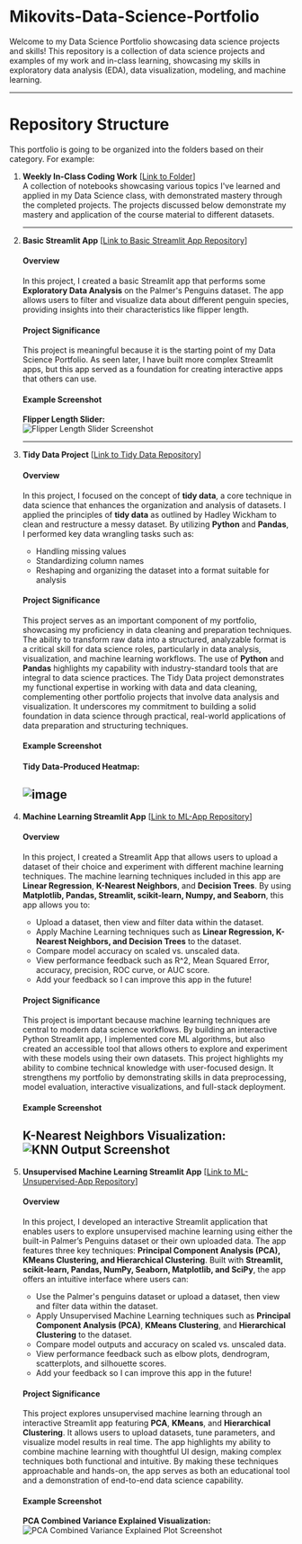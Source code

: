 # Mikovits-Data-Science-Portfolio
Welcome to my Data Science Portfolio showcasing data science projects and skills! This repository is a collection of data science projects and examples of my work and in-class learning, showcasing my skills in exploratory data analysis (EDA), data visualization, modeling, and machine learning.

---

# Repository Structure

This portfolio is going to be organized into the folders based on their category. For example:

1. **Weekly In-Class Coding Work** [[Link to Folder](https://github.com/jmikovits/Mikovits-Data-Science-Portfolio/tree/main/In-Class%20Coding%20Work)]  
   A collection of notebooks showcasing various topics I've learned and applied in my Data Science class, with demonstrated mastery through the completed projects. The projects discussed below demonstrate my mastery and application of the course material to different datasets.

   ---
   
2. **Basic Streamlit App** [[Link to Basic Streamlit App Repository](https://github.com/jmikovits/Mikovits-Data-Science-Portfolio/tree/main/basic-streamlit-app)]
     #### Overview
     In this project, I created a basic Streamlit app that performs some **Exploratory Data Analysis** on the Palmer's Penguins dataset. The app allows users to filter and visualize data about different penguin species, providing insights into their characteristics like flipper length.
     #### Project Significance
     This project is meaningful because it is the starting point of my Data Science Portfolio. As seen later, I have built more complex Streamlit apps, but this app served as a foundation for creating interactive apps that others can use.
     #### Example Screenshot
     **Flipper Length Slider:**  
     ![Flipper Length Slider Screenshot](https://github.com/user-attachments/assets/d26d0d7a-4591-422f-9242-73454055b9c6)

   ---
   
3. **Tidy Data Project**
      [[Link to Tidy Data Repository](https://github.com/jmikovits/Mikovits-Data-Science-Portfolio/tree/main/TidyData-Project)]
   #### Overview
   In this project, I focused on the concept of **tidy data**, a core technique in data science that enhances the organization and analysis of datasets. I applied the principles of **tidy data** as outlined by Hadley Wickham to clean and restructure a messy dataset. By     utilizing **Python** and **Pandas**, I performed key data wrangling tasks such as:
   - Handling missing values
   - Standardizing column names
   - Reshaping and organizing the dataset into a format suitable for analysis
   #### Project Significance
   This project serves as an important component of my portfolio, showcasing my proficiency in data cleaning and preparation techniques. The ability to transform raw data into a structured, analyzable format is a critical skill for data science roles,                 particularly in data analysis, visualization, and machine learning workflows. The use of **Python** and **Pandas** highlights my capability with industry-standard tools that are integral to data science practices.
   The Tidy Data project demonstrates my functional expertise in working with data and data cleaning, complementing other portfolio projects that involve data analysis and visualization. It underscores my commitment to building a solid foundation in data science 
   through practical, real-world applications of data preparation and structuring techniques.
   #### Example Screenshot
   #### Tidy Data-Produced Heatmap: 
      ![image](https://github.com/user-attachments/assets/c5321544-616e-4894-9227-2319b97c3c7a)
   ---

4. **Machine Learning Streamlit App**
     [[Link to ML-App Repository](https://github.com/jmikovits/Mikovits-Data-Science-Portfolio/tree/main/MLStreamlitApp)]
   #### Overview
   In this project, I created a Streamlit App that allows users to upload a dataset of their choice and experiment with different machine learning techniques. The machine learning techniques included in this app are **Linear Regression**, **K-Nearest Neighbors**, and **Decision Trees**. By using **Matplotlib, Pandas, Streamlit, scikit-learn, Numpy, and Seaborn**, this app allows you to:
   - Upload a dataset, then view and filter data within the dataset.
   - Apply Machine Learning techniques such as **Linear Regression, K-Nearest Neighbors, and Decision Trees** to the dataset.
   - Compare model accuracy on scaled vs. unscaled data.
   - View performance feedback such as R^2, Mean Squared Error, accuracy, precision, ROC curve, or AUC score.
   - Add your feedback so I can improve this app in the future!
   #### Project Significance
   This project is important because machine learning techniques are central to modern data science workflows. By building an interactive Python Streamlit app, I implemented core ML algorithms, but also created an accessible tool that allows others to explore and experiment with these models using their own datasets. This project highlights my ability to combine technical knowledge with user-focused design. It strengthens my portfolio by demonstrating skills in data preprocessing, model evaluation, interactive visualizations, and full-stack deployment.
   #### Example Screenshot
   **K-Nearest Neighbors Visualization:**  
    ![KNN Output Screenshot](https://github.com/user-attachments/assets/223b822c-8c27-4546-bd93-acb9683591c9)
    ---

5. **Unsupervised Machine Learning Streamlit App**
     [[Link to ML-Unsupervised-App Repository](https://github.com/jmikovits/Mikovits-Data-Science-Portfolio/tree/main/MLUnsupervisedApp)]
   #### Overview
   In this project, I developed an interactive Streamlit application that enables users to explore unsupervised machine learning using either the built-in Palmer’s Penguins dataset or their own uploaded data. The app features three key techniques: **Principal Component Analysis (PCA), KMeans Clustering, and Hierarchical Clustering**. Built with **Streamlit, scikit-learn, Pandas, NumPy, Seaborn, Matplotlib, and SciPy**, the app offers an intuitive interface where users can:
   - Use the Palmer's penguins dataset or upload a dataset, then view and filter data within the dataset.
   - Apply Unsupervised Machine Learning techniques such as **Principal Component Analysis (PCA)**, **KMeans Clustering**, and **Hierarchical Clustering** to the dataset.
   - Compare model outputs and accuracy on scaled vs. unscaled data.
   - View performance feedback such as elbow plots, dendrogram, scatterplots, and silhouette scores.
   - Add your feedback so I can improve this app in the future!
   #### Project Significance
   This project explores unsupervised machine learning through an interactive Streamlit app featuring **PCA**, **KMeans**, and **Hierarchical Clustering**. It allows users to upload datasets, tune parameters, and visualize model results in real time. The app highlights my ability to combine machine learning with thoughtful UI design, making complex techniques both functional and intuitive. By making these techniques approachable and hands-on, the app serves as both an educational tool and a demonstration of end-to-end data science capability.
   #### Example Screenshot
   **PCA Combined Variance Explained Visualization:**  
    ![PCA Combined Variance Explained Plot Screenshot](https://github.com/user-attachments/assets/103e882c-5b22-421d-9ade-9a5cac15ca43)

